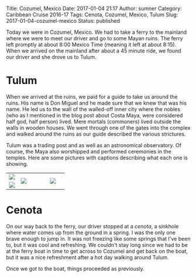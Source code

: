 Title: Cozumel, Mexico
Date: 2017-01-04 21:17
Author: sumner
Category: Caribbean Cruise 2016-17
Tags: Cenota, Cozumel, Mexico, Tulum
Slug: 2017-01-04-cozumel-mexico
Status: published

Today we were in Cozumel, Mexico. We had to take a ferry to the mainland where
we were to meet our driver and go to some Mayan ruins. The ferry left promptly
at about 8:00 Mexico Time (meaning it left at about 8:15).  When we arrived on
the mainland after about a 45 minute ride, we found our driver and she drove us
to Tulum.

# Tulum

When we arrived at the ruins, we paid for a guide to take us around the ruins.
His name is Don Miguel and he made sure that we knew that was his name. He led
us to the wall of the walled-off inner city where the nobles (who as I mentioned
in the blog post about Costa Maya, were considered half god, half person) lived.
Mere mortals (commoners) lived outside the walls in wooden houses. We went
through one of the gates into the complex and walked around the ruins as our
guide described the various strictures.

Tulum was a trading post and as well as an astronomical observatory. Of course,
the Maya also worshipped and performed ceremonies in the temples.  Here are some
pictures with captions describing what each one is showing.

<table class="gallery">
  <tr>
    <td>
      <a href="{filename}/images/carribean-cruise/cozumel1.jpg" target="_blank">
        <img src="{filename}/images/carribean-cruise/cozumel1.jpg" />
      </a>
    </td>
    <td rowspan="2" width="50%">
      <a href="{filename}/images/carribean-cruise/cozumel2.jpg" target="_blank">
        <img src="{filename}/images/carribean-cruise/cozumel2.jpg" />
      </a>
    </td>
    <td rowspan="2" width="30%">
      <a href="{filename}/images/carribean-cruise/cozumel4.jpg" target="_blank">
        <img src="{filename}/images/carribean-cruise/cozumel4.jpg" />
      </a>
    </td>
  </tr>

  <tr>
    <td>
      <a href="{filename}/images/carribean-cruise/cozumel3.jpg" target="_blank">
        <img src="{filename}/images/carribean-cruise/cozumel3.jpg" />
      </a>
    </td>
  </tr>
</table>

# Cenota

On our way back to the ferry, our driver stopped at a *cenota*, a sinkhole where
water comes up from the ground in a spring. I was the only one brave enough to
jump in. It was not freezing like some springs that I've been to, but it was
cool and refreshing. We couldn't stay long since we had to be at the ferry boat
in time to get across to Cozumel and get back on the boat, but it was a nice
refreshment after a hot day walking around Tulum.

Once we got to the boat, things proceeded as previously.
